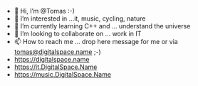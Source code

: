 - 👋 Hi, I’m @Tomas :-)
- 👀 I’m interested in ...it, music, cycling, nature
- 🌱 I’m currently learning C++ and ... understand the universe
- 💞️ I’m looking to collaborate on ... work in IT
- 📫 How to reach me ... drop here message for me or via tomas@digitalspace.name ;-)
- https://digitalspace.name
- https://it.DigitalSpace.Name
- https://music.DigitalSpace.Name

<!---
tomasmark79/tomasmark79 is a ✨ special ✨ repository because its `README.md` (this file) appears on your GitHub profile.
You can click the Preview link to take a look at your changes.
--->
